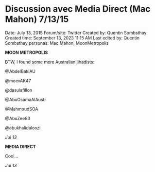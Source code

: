 # Discussion avec Media Direct (Mac Mahon) 7/13/15

Date: July 13, 2015
Forum/site: Twitter
Created by: Quentin Sombsthay
Created time: September 13, 2023 11:15 AM
Last edited by: Quentin Sombsthay
personas: Mac Mahon, MoonMetropolis

**MOON METROPOLIS**

BTW, I found some more Australian jihadists:

@AbdelBakiAU

@moevAK47

@dasulafillon

@AbuOsamaAIAustr

@MahmoudSOA

@AbuZee83

@abukhalidaloozi

*Jul 13*

**MEDIA DIRECT**

Cool…

*Jul 13*